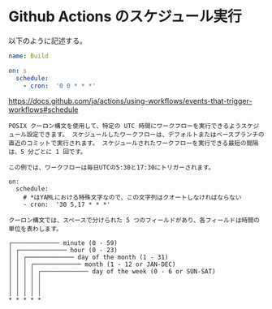 # Github Actions のスケジュール実行

以下のように記述する。

```yaml
name: Build

on: s
  schedule:
    - cron:  '0 0 * * *'
```

https://docs.github.com/ja/actions/using-workflows/events-that-trigger-workflows#schedule

```
POSIX クーロン構文を使用して、特定の UTC 時間にワークフローを実行できるようスケジュール設定できます。 スケジュールしたワークフローは、デフォルトまたはベースブランチの直近のコミットで実行されます。 スケジュールされたワークフローを実行できる最短の間隔は、5 分ごとに 1 回です。

この例では、ワークフローは毎日UTCの5:30と17:30にトリガーされます。

on:
  schedule:
    # *はYAMLにおける特殊文字なので、この文字列はクオートしなければならない
    - cron:  '30 5,17 * * *'
```

```
クーロン構文では、スペースで分けられた 5 つのフィールドがあり、各フィールドは時間の単位を表わします。

┌───────────── minute (0 - 59)
│ ┌───────────── hour (0 - 23)
│ │ ┌───────────── day of the month (1 - 31)
│ │ │ ┌───────────── month (1 - 12 or JAN-DEC)
│ │ │ │ ┌───────────── day of the week (0 - 6 or SUN-SAT)
│ │ │ │ │
│ │ │ │ │
│ │ │ │ │
* * * * *
```

